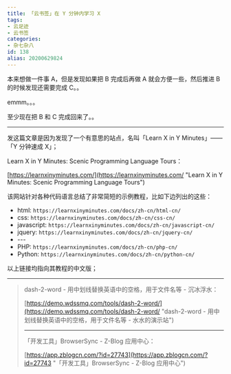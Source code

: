 ```yaml
---
title: 「云书签」在 Y 分钟内学习 X
tags:
- 云足迹
- 云书签
categories:
- 杂七杂八
id: 138
alias: 20200629824
---
```



本来想做一件事 A，但是发现如果把 B 完成后再做 A 就会方便一些，然后推进 B 的时候发现还需要完成 C。。

emmm。。。

至少现在把 B 和 C 完成回来了。。

<!--more-->
-------

发这篇文章是因为发现了一个有意思的站点，名叫「Learn X in Y Minutes」——「Y 分钟速成 X」；

Learn X in Y Minutes: Scenic Programming Language Tours：

[https://learnxinyminutes.com/](https://learnxinyminutes.com/ "Learn X in Y Minutes: Scenic Programming Language Tours")

该网站针对各种代码语言总结了非常简短的示例教程，比如下边列出的这些：

- html: `https://learnxinyminutes.com/docs/zh-cn/html-cn/`
- css: `https://learnxinyminutes.com/docs/zh-cn/css-cn/`
- javascript: `https://learnxinyminutes.com/docs/zh-cn/javascript-cn/`
- jquery: `https://learnxinyminutes.com/docs/zh-cn/jquery-cn/`
- \---
- PHP: `https://learnxinyminutes.com/docs/zh-cn/php-cn/`
- Python: `https://learnxinyminutes.com/docs/zh-cn/python-cn/`

以上链接均指向其教程的中文版；

-------

> dash-2-word - 用中划线替换英语中的空格，用于文件名等 - 沉冰浮水：
>
> [https://demo.wdssmq.com/tools/dash-2-word/](https://demo.wdssmq.com/tools/dash-2-word/ "dash-2-word - 用中划线替换英语中的空格，用于文件名等 - 水水的演示站")
>
> -------
>
> 「开发工具」BrowserSync - Z-Blog 应用中心：
>
> [https://app.zblogcn.com/?id=27743](https://app.zblogcn.com/?id=27743 "「开发工具」BrowserSync - Z-Blog 应用中心")


